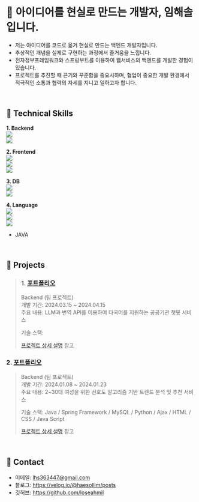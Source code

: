 # :pushpin: 아이디어를 현실로 만드는 개발자, 임해솔입니다.
- 저는 아이디어를 코드로 옮겨 현실로 만드는 백엔드 개발자입니다.<br>
- 추상적인 개념을 실제로 구현하는 과정에서 즐거움을 느낍니다.<br>
- 전자정부프레임워크와 스프링부트를 이용하여 웹서비스의 백엔드를 개발한 경험이 있습니다.<br>
- 프로젝트를 추진할 때 끈기와 꾸준함을 중요시하며, 협업이 중요한 개발 환경에서 적극적인 소통과 협력의 자세를 지니고 일하고자 합니다.

</br>

## :pushpin: Technical Skills
<b>1. Backend</b><br>
<img src="https://img.shields.io/badge/spring-6DB33F?style=for-the-badge&logo=spring&logoColor=white"><br>
<img src="https://img.shields.io/badge/springboot-6DB33F?style=for-the-badge&logo=springboot&logoColor=white">

<b>2. Frontend</b><br>
<img src="https://img.shields.io/badge/html-E34F26?style=for-the-badge&logo=html5&logoColor=white"><br>
<img src="https://img.shields.io/badge/css-1572B6?style=for-the-badge&logo=css3&logoColor=white"><br>
<img src="https://img.shields.io/badge/javascript-F7DF1E?style=for-the-badge&logo=javascript&logoColor=white"><br>

<b>3. DB</b><br>
<img src="https://img.shields.io/badge/mysql-4479A1?style=for-the-badge&logo=mysql&logoColor=white"><br>
<img src="https://img.shields.io/badge/oracle-F80000?style=for-the-badge&logo=oracle&logoColor=white"><br>

<b>4. Language</b><br>
<img src="https://img.shields.io/badge/python-3776AB?style=for-the-badge&logo=python&logoColor=white"><br>
<img src="https://img.shields.io/badge/C-A8B9CC?style=for-the-badge&logo=c&logoColor=white"><br>
<img src="https://img.shields.io/badge/C++-00599C?style=for-the-badge&logo=cplusplus&logoColor=white"><br>
- JAVA

</br>

## :pushpin: Projects
>### 1. [포트폴리오](https://github.com/Project-TokTalk/backend)
>Backend (팀 프로젝트)<br>
>개발 기간: 2024.03.15 ~ 2024.04.15<br>
>주요 내용: LLM과 번역 API를 이용하여 다국어를 지원하는 공공기관 챗봇 서비스
>
>기술 스택: 
>  
>[프로젝트 상세 설명](https://github.com/Project-TokTalk/backend) 참고
>
### 2. [포트폴리오](https://github.com/2023-SMHRD-IS-AI1/RepoUp)
>Backend (팀 프로젝트)<br>
>개발 기간: 2024.01.08 ~ 2024.01.23<br>
>주요 내용: 2~30대 여성을 위한 선호도 알고리즘 기반 트렌드 분석 및 추천 서비스
>
>기술 스택: Java / Spring Framework / MySQL / Python / Ajax / HTML / CSS / Java Script
>  
>[프로젝트 상세 설명](https://github.com/2023-SMHRD-IS-AI1/RepoUp) 참고

</br>

## :pushpin: Contact
- 이메일: lhs363447@gmail.com
- 블로그: https://velog.io/@haesollim/posts
- 깃허브: https://github.com/loseahmil
